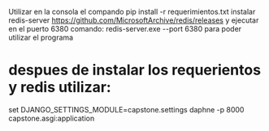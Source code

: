Utilizar en la consola el compando pip install -r requerimientos.txt
instalar redis-server 
https://github.com/MicrosoftArchive/redis/releases
y ejecutar en el puerto 6380
comando: redis-server.exe --port 6380
para poder utilizar el programa

# despues de instalar los requerientos y redis utilizar:
set DJANGO_SETTINGS_MODULE=capstone.settings
daphne -p 8000 capstone.asgi:application

